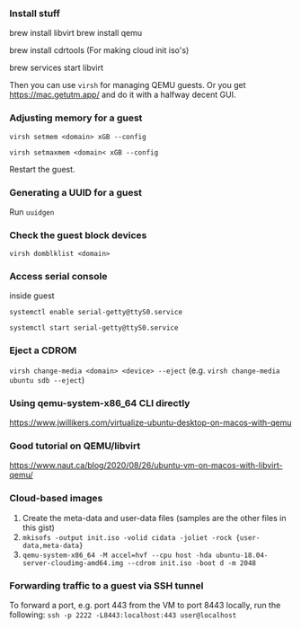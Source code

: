 ### Install stuff
brew install libvirt
brew install qemu

brew install cdrtools (For making cloud init iso's)

brew services start libvirt

Then you can use `virsh` for managing QEMU guests. Or you get https://mac.getutm.app/ and do it with a halfway decent GUI. 

### Adjusting memory for a guest

`virsh setmem <domain> xGB --config`

`virsh setmaxmem <domain< xGB --config`

Restart the guest. 

### Generating a UUID for a guest
Run `uuidgen`


### Check the guest block devices
`virsh domblklist <domain>`

### Access serial console
inside guest

`systemctl enable serial-getty@ttyS0.service`

`systemctl start serial-getty@ttyS0.service`

### Eject a CDROM
`virsh change-media <domain> <device> --eject` (e.g. `virsh change-media ubuntu sdb --eject`)

### Using qemu-system-x86_64 CLI directly
https://www.jwillikers.com/virtualize-ubuntu-desktop-on-macos-with-qemu

### Good tutorial on QEMU/libvirt
https://www.naut.ca/blog/2020/08/26/ubuntu-vm-on-macos-with-libvirt-qemu/

### Cloud-based images

1. Create the meta-data and user-data files (samples are the other files in this gist)
2. `mkisofs -output init.iso -volid cidata -joliet -rock {user-data,meta-data}`
3. `qemu-system-x86_64 -M accel=hvf --cpu host -hda ubuntu-18.04-server-cloudimg-amd64.img --cdrom init.iso -boot d -m 2048`

### Forwarding traffic to a guest via SSH tunnel

To forward a port, e.g. port 443 from the VM to port 8443 locally, run the following: `ssh -p 2222 -L8443:localhost:443 user@localhost`
